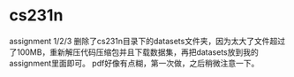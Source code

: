 # cs231n
assignment 1/2/3
删除了cs231n目录下的datasets文件夹，因为太大了文件超过了100MB，重新解压代码压缩包并且下载数据集，再把datasets放到我的assignment里面即可。
pdf好像有点糊，第一次做，之后稍微注意一下。
